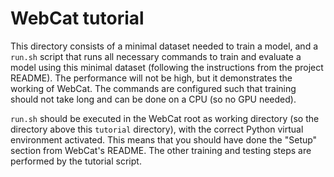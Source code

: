 # WebCat tutorial

This directory consists of a minimal dataset needed to train a model, and a `run.sh` script that runs all necessary commands to train and evaluate a model using this minimal dataset (following the instructions from the project README).
The performance will not be high, but it demonstrates the working of WebCat.
The commands are configured such that training should not take long and can be done on a CPU (so no GPU needed).

`run.sh` should be executed in the WebCat root as working directory (so the directory above this `tutorial` directory), with the correct Python virtual environment activated.
This means that you should have done the "Setup" section from WebCat's README.
The other training and testing steps are performed by the tutorial script.